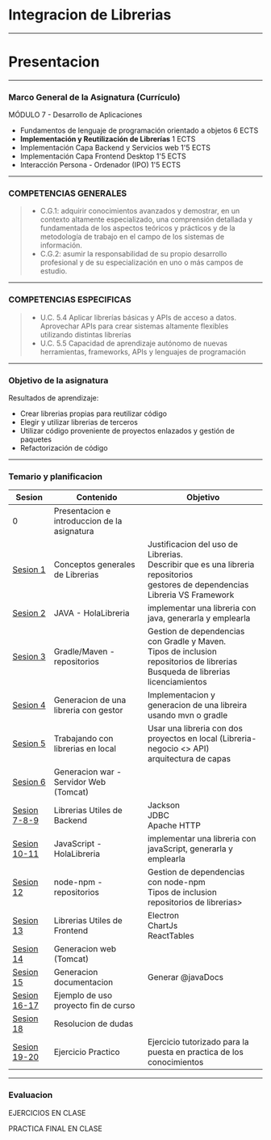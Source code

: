 # Integracion de Librerias

---

# Presentacion

---

### Marco General de la Asignatura (Currículo)

MÓDULO 7 - Desarrollo de Aplicaciones

- Fundamentos de lenguaje de programación orientado a objetos 6 ECTS
- **Implementación y Reutilización de Librerías** 1 ECTS
- Implementación Capa Backend y Servicios web 1'5 ECTS
- Implementación Capa Frontend Desktop 1'5 ECTS
- Interacción Persona - Ordenador (IPO) 1'5 ECTS

---

### COMPETENCIAS GENERALES

> - C.G.1: adquirir conocimientos avanzados y demostrar, en un contexto altamente especializado, una comprensión detallada y fundamentada de los aspectos teóricos y prácticos y de la metodología de trabajo en el campo de los sistemas de información.
> - C.G.2: asumir la responsabilidad de su propio desarrollo profesional y de su especialización en uno o más campos de estudio.

---

### COMPETENCIAS ESPECIFICAS

> - U.C. 5.4 Aplicar librerías básicas y APIs de acceso a datos. Aprovechar APIs para crear sistemas altamente flexibles utilizando distintas librerías
> - U.C. 5.5 Capacidad de aprendizaje autónomo de nuevas herramientas, frameworks, APIs y lenguajes de programación

---

### Objetivo de la asignatura

Resultados de aprendizaje:

- Crear librerias propias para reutilizar código
- Elegir y utilizar librerias de terceros
- Utilizar código proveniente de proyectos enlazados y gestión de paquetes
- Refactorización de código

---

### Temario y planificacion

| Sesion                                        | Contenido                                    | Objetivo                                                                                                                                           |
| --------------------------------------------- | -------------------------------------------- | -------------------------------------------------------------------------------------------------------------------------------------------------- |
| 0                                             | Presentacion e introduccion de la asignatura |                                                                                                                                                    |
| <a href="./sesion1.html">Sesion 1</a>         | Conceptos generales de Librerias             | Justificacion del uso de Librerias. <br/> Describir que es una libreria<br/>repositorios<br/> gestores de dependencias<br/> Libreria VS Framework  |
| <a href="./sesion2.html">Sesion 2</a>         | JAVA - HolaLibreria                          | implementar una libreria con java, generarla y emplearla                                                                                           |
| <a href="./sesion2.html">Sesion 3</a>         | Gradle/Maven - repositorios                  | Gestion de dependencias con Gradle y Maven. <br/>Tipos de inclusion<br/> repositorios de librerias<br/> Busqueda de librerias<br/> licenciamientos |
| <a href="./sesion4.html">Sesion 4</a>         | Generacion de una libreria con gestor        | Implementacion y generacion de una libreira usando mvn o gradle                                                                                    |
| <a href="./sesion5.html">Sesion 5</a>         | Trabajando con librerias en local            | Usar una libreria con dos proyectos en local (Libreria-negocio <> API)<br/> arquitectura de capas                                                  |
| <a href="./sesion6.html">Sesion 6</a>         | Generacion war - Servidor Web (Tomcat)       |                                                                                                                                                    |
| <a href="./sesion7-8-9.html">Sesion 7-8-9</a> | Librerias Utiles de Backend                  | Jackson<br/> JDBC<br/> Apache HTTP                                                                                                                 |
| <a href="./sesion10-11.html">Sesion 10-11</a> | JavaScript - HolaLibreria                    | implementar una libreria con javaScript, generarla y emplearla                                                                                     |
| <a href="./sesion12.html">Sesion 12</a>       | node-npm - repositorios                      | Gestion de dependencias con node-npm<br/> Tipos de inclusion<br/> repositorios de librerias>                                                       |
| <a href="./sesion13.html">Sesion 13</a>       | Librerias Utiles de Frontend                 | Electron <br/>ChartJs<br/>ReactTables                                                                                                              |
| <a href="./sesion14.html">Sesion 14</a>       | Generacion web (Tomcat)                      |                                                                                                                                                    |
| <a href="./sesion15.html">Sesion 15</a>       | Generacion documentacion                     | Generar @javaDocs                                                                                                                                  |
| <a href="./sesion16-17.html">Sesion 16-17</a> | Ejemplo de uso proyecto fin de curso         |                                                                                                                                                    |
| <a href="./sesion18.html">Sesion 18</a>       | Resolucion de dudas                          |                                                                                                                                                    |
| <a href="./sesion19-20.html">Sesion 19-20</a> | Ejercicio Practico                           | Ejercicio tutorizado para la puesta en practica de los conocimientos                                                                               |

---

### Evaluacion

EJERCICIOS EN CLASE

PRACTICA FINAL EN CLASE
